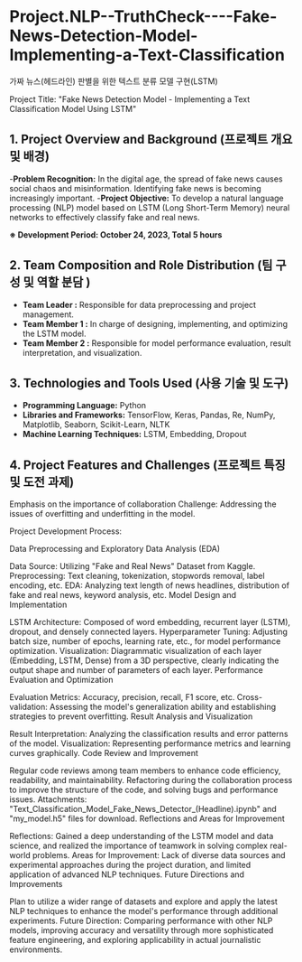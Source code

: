 # Project.NLP--TruthCheck----Fake-News-Detection-Model-Implementing-a-Text-Classification
가짜 뉴스(헤드라인) 판별을 위한  텍스트 분류 모델 구현(LSTM)

Project Title: "Fake News Detection Model - Implementing a Text Classification Model Using LSTM"

## 1. Project Overview and Background (프로젝트 개요 및 배경)

-**Problem Recognition:** In the digital age, the spread of fake news causes social chaos and misinformation. Identifying fake news is becoming increasingly important.
-**Project Objective:** To develop a natural language processing (NLP) model based on LSTM (Long Short-Term Memory) neural networks to effectively classify fake and real news.

**※ Development Period: October 24, 2023, Total 5 hours**


## 2. Team Composition and Role Distribution (팀 구성 및 역할 분담 )

- **Team Leader :** Responsible for data preprocessing and project management.
- **Team Member 1 :** In charge of designing, implementing, and optimizing the LSTM model.
- **Team Member 2 :** Responsible for model performance evaluation, result interpretation, and visualization.


## 3. Technologies and Tools Used (사용 기술 및 도구)

- **Programming Language:** Python
- **Libraries and Frameworks:** TensorFlow, Keras, Pandas, Re, NumPy, Matplotlib, Seaborn, Scikit-Learn, NLTK
- **Machine Learning Techniques:** LSTM, Embedding, Dropout


## 4. Project Features and Challenges (프로젝트 특징 및 도전 과제)

Emphasis on the importance of collaboration 
Challenge: Addressing the issues of overfitting and underfitting in the model.

Project Development Process:

Data Preprocessing and Exploratory Data Analysis (EDA)

Data Source: Utilizing "Fake and Real News" Dataset from Kaggle.
Preprocessing: Text cleaning, tokenization, stopwords removal, label encoding, etc.
EDA: Analyzing text length of news headlines, distribution of fake and real news, keyword analysis, etc.
Model Design and Implementation

LSTM Architecture: Composed of word embedding, recurrent layer (LSTM), dropout, and densely connected layers.
Hyperparameter Tuning: Adjusting batch size, number of epochs, learning rate, etc., for model performance optimization.
Visualization: Diagrammatic visualization of each layer (Embedding, LSTM, Dense) from a 3D perspective, clearly indicating the output shape and number of parameters of each layer.
Performance Evaluation and Optimization

Evaluation Metrics: Accuracy, precision, recall, F1 score, etc.
Cross-validation: Assessing the model's generalization ability and establishing strategies to prevent overfitting.
Result Analysis and Visualization

Result Interpretation: Analyzing the classification results and error patterns of the model.
Visualization: Representing performance metrics and learning curves graphically.
Code Review and Improvement

Regular code reviews among team members to enhance code efficiency, readability, and maintainability.
Refactoring during the collaboration process to improve the structure of the code, and solving bugs and performance issues.
Attachments: "Text_Classification_Model_Fake_News_Detector_(Headline).ipynb" and "my_model.h5" files for download.
Reflections and Areas for Improvement

Reflections: Gained a deep understanding of the LSTM model and data science, and realized the importance of teamwork in solving complex real-world problems.
Areas for Improvement: Lack of diverse data sources and experimental approaches during the project duration, and limited application of advanced NLP techniques.
Future Directions and Improvements

Plan to utilize a wider range of datasets and explore and apply the latest NLP techniques to enhance the model's performance through additional experiments.
Future Direction: Comparing performance with other NLP models, improving accuracy and versatility through more sophisticated feature engineering, and exploring applicability in actual journalistic environments.
